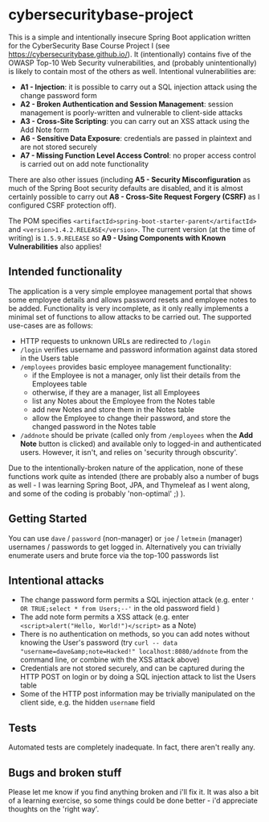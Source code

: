 # cybersecuritybase-project

This is a simple and intentionally insecure Spring Boot application written for the CyberSecurity Base Course Project I (see https://cybersecuritybase.github.io/). It (intentionally) contains five of the OWASP Top-10 Web Security vulnerabilities, and (probably unintentionally) is likely to contain most of the others as well. Intentional vulnerabilities are:

* **A1 - Injection**: it is possible to carry out a SQL injection attack using the change password form
* **A2 - Broken Authentication and Session Management**: session management is poorly-written and vulnerable to client-side attacks 
* **A3 - Cross-Site Scripting**: you can carry out an XSS attack using the Add Note form
* **A6 - Sensitive Data Exposure**: credentials are passed in plaintext and are not stored securely
* **A7 - Missing Function Level Access Control**: no proper access control is carried out on add note functionality

There are also other issues (including **A5 - Security Misconfiguration** as much of the Spring Boot security defaults are disabled, and it is almost certainly possible to carry out **A8 - Cross-Site Request Forgery (CSRF)** as I configured CSRF protection off). 

The POM specifies `<artifactId>spring-boot-starter-parent</artifactId>` and `<version>1.4.2.RELEASE</version>`. The current version (at the time of writing) is `1.5.9.RELEASE` so **A9 - Using Components with Known Vulnerabilities** also applies!  


## Intended functionality

The application is a very simple employee management portal that shows some employee details and allows password resets and employee notes to be added. Functionality is very incomplete, as it only really implements a minimal set of functions to allow attacks to be carried out. The supported use-cases are as follows:

* HTTP requests to unknown URLs are redirected to `/login`
* `/login` verifies username and password information against data stored in the Users table
* `/employees` provides basic employee management functionality:
  * if the Employee is not a manager, only list their details from the Employees table
  * otherwise, if they are a manager, list all Employees
  * list any Notes about the Employee from the Notes table
  * add new Notes and store them in the Notes table
  * allow the Employee to change their password, and store the changed password in the Notes table
* `/addnote` should be private (called only from `/employees` when the **Add Note** button is clicked) and available only to logged-in and authenticated users. However, it isn't, and relies on 'security through obscurity'.  
  
Due to the intentionally-broken nature of the application, none of these functions work quite as intended (there are probably also a number of bugs as well - I was learning Spring Boot, JPA, and Thymeleaf as I went along, and some of the coding is probably 'non-optimal' ;) ). 

## Getting Started

You can use `dave` / `password` (non-manager) or `joe` / `letmein` (manager) usernames / passwords to get logged in. Alternatively you can trivially enumerate users and brute force via the top-100 passwords list 

## Intentional attacks

* The change password form permits a SQL injection attack (e.g. enter `' OR TRUE;select * from Users;--'` in the old password field ) 
* The add note form permits a XSS attack (e.g. enter `<script>alert("Hello, World!")</script>` as a Note)
* There is no authentication on methods, so you can add notes without knowing the User's password (try `curl -- data "username=dave&amp;note=Hacked!" localhost:8080/addnote` from the command line, or combine with the XSS attack above) 
* Credentials are not stored securely, and can be captured during the HTTP POST on login or by doing a SQL injection attack to list the Users table
* Some of the HTTP post information may be trivially manipulated on the client side, e.g. the hidden `username` field

## Tests

Automated tests are completely inadequate. In fact, there aren't really any. 

## Bugs and broken stuff

Please let me know if you find anything broken and i'll fix it. It was also a bit of a learning exercise, so some things 
could be done better - i'd appreciate thoughts on the 'right way'. 
